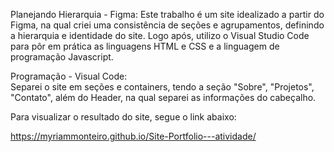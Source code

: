 Planejando Hierarquia - Figma: 
Este trabalho é um site idealizado a partir do Figma, na qual criei uma consistência de seções e agrupamentos, definindo a hierarquia e identidade do site. Logo após, utilizo o Visual Studio Code para pôr em prática as linguagens HTML e CSS e a linguagem de programação Javascript.

Programação - Visual Code:  
Separei o site em seções e containers, tendo a seção "Sobre", "Projetos", "Contato", além do Header, na qual separei as informações do cabeçalho.  
 
Para visualizar o resultado do site, segue o link abaixo: 

https://myriammonteiro.github.io/Site-Portfolio---atividade/ 
